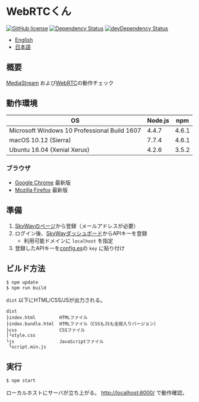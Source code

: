 WebRTCくん
===

[![GitHub license](https://img.shields.io/badge/license-MIT-blue.svg)](https://github.com/weblio/webrtc-kun/blob/master/LICENSE)
<a href="https://david-dm.org/weblio/webrtc-kun"><img src="https://david-dm.org/weblio/webrtc-kun.svg" alt="Dependency Status"></a>
<a href="https://david-dm.org/weblio/webrtc-kun/?type=dev"><img src="https://david-dm.org/weblio/webrtc-kun/dev-status.svg" alt="devDependency Status"></a>
* [English](README.md)
* [日本語](README.ja.md)

## 概要
[MediaStream](https://developer.mozilla.org/ja/docs/Web/API/MediaStream) および[WebRTC](https://webrtc.org/)の動作チェック

## 動作環境
|OS|Node.js|npm|
|---|---|---|
|Microsoft Windows 10 Professional Build 1607|4.4.7|4.6.1|
|macOS 10.12 (Sierra)|7.7.4|4.6.1|
|Ubuntu 16.04 (Xenial Xerus)|4.2.6|3.5.2|

### ブラウザ
* [Google Chrome](https://www.google.com/chrome/) 最新版
* [Mozilla Firefox](https://www.mozilla.org/ja/firefox/) 最新版

## 準備
1. [SkyWayのページ](https://webrtc.ecl.ntt.com/signup.html)から登録（メールアドレスが必要）
1. ログイン後、[SkyWayダッシュボード](https://skyway.io/ds/)からAPIキーを登録
    * 利用可能ドメインに `localhost` を指定
1. 登録したAPIキーを[config.es](./src/js/config.es)の `key` に貼り付け

## ビルド方法
```bash
$ npm update
$ npm run build
```
`dist` 以下にHTML/CSS/JSが出力される。
```
dist
├index.html         HTMLファイル
├index.bundle.html  HTMLファイル（CSSもJSも全部入りバージョン）
├css                CSSファイル
│└style.css
└js                 JavaScriptファイル
 └script.min.js
```

## 実行
```bash
$ npm start
```
ローカルホストにサーバが立ち上がる。
[http://localhost:8000/](http://localhost:8000/) で動作確認。
